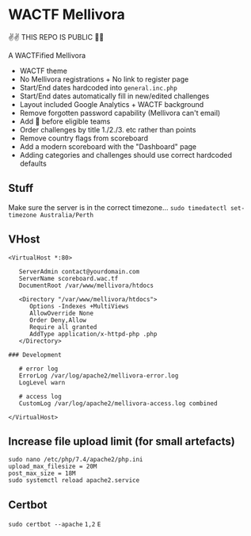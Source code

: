 # WACTF Mellivora

✌✌ THIS REPO IS PUBLIC 🔐🔐

A WACTFified Mellivora

- WACTF theme
- No Mellivora registrations + No link to register page
- Start/End dates hardcoded into `general.inc.php`
- Start/End dates automatically fill in new/edited challenges
- Layout included Google Analytics + WACTF background
- Remove forgotten password capability (Mellivora can't email)
- Add 🎉 before eligible teams
- Order challenges by title 1./2./3. etc rather than points
- Remove country flags from scoreboard  
- Add a modern scoreboard with the "Dashboard" page
- Adding categories and challenges should use correct hardcoded defaults

## Stuff
Make sure the server is in the correct timezone... `sudo timedatectl set-timezone Australia/Perth`

## VHost
```
<VirtualHost *:80>

   ServerAdmin contact@yourdomain.com
   ServerName scoreboard.wac.tf
   DocumentRoot /var/www/mellivora/htdocs

   <Directory "/var/www/mellivora/htdocs">
      Options -Indexes +MultiViews
      AllowOverride None
      Order Deny,Allow
      Require all granted
      AddType application/x-httpd-php .php
   </Directory>

### Development

   # error log
   ErrorLog /var/log/apache2/mellivora-error.log
   LogLevel warn

   # access log
   CustomLog /var/log/apache2/mellivora-access.log combined

</VirtualHost>
```

## Increase file upload limit (for small artefacts)
```
sudo nano /etc/php/7.4/apache2/php.ini
upload_max_filesize = 20M
post_max_size = 18M
sudo systemctl reload apache2.service
```

## Certbot

`sudo certbot --apache` `1,2` `E`
